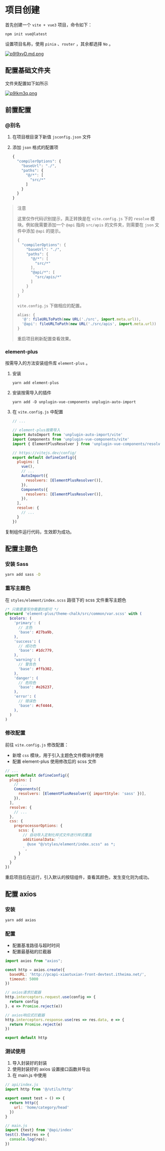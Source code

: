 # 项目创建

首先创建一个 `vite + vue3` 项目，命令如下：

```
npm init vue@latest
```

设置项目名称，使用 `pinia` 、`router` ，其余都选择 `No` 。

[![p9I9xyD.md.png](https://s1.ax1x.com/2023/05/21/p9I9xyD.md.png)](https://imgse.com/i/p9I9xyD)

## 配置基础文件夹

文件夹配置如下如所示

[![p9Ikm3q.png](https://s1.ax1x.com/2023/05/21/p9Ikm3q.png)](https://imgse.com/i/p9Ikm3q)

## 前置配置

### @别名

1. 在项目根目录下新值 `jsconfig.json` 文件

2. 添加 `json` 格式的配置项

   ```js
   {
     "compilerOptions": {
       "baseUrl": "./",
       "paths": {
         "@/*": [
           "src/*"
         ]
       }
     }
   }
   ```

> 注意
>
> 这里仅作代码识别提示，真正转换是在 `vite.config.js` 下的 `resolve` 模块。例如我需要添加一个 `@api` 指向 `src/apis` 的文件夹，则需要在 `json` 文件中添加 `@api` 的提示。
>
> ```js
> {
>   "compilerOptions": {
>     "baseUrl": "./",
>     "paths": {
>       "@/*": [
>         "src/*"
>       ],
>       "@api/*": [
>         "src/apis/*"
>       ]
>     }
>   }
> }
> ```
>
> `vite.config.js` 下做相应的配置。
>
> ```js
> alias: {
>   '@': fileURLToPath(new URL('./src', import.meta.url)),
>   '@api': fileURLToPath(new URL('./src/apis', import.meta.url))
> }
> ```
>
> 重启项目刷新配置查看效果。

### element-plus

按需导入的方法安装组件库 `element-plus` 。

1. 安装

   ```
   yarn add element-plus
   ```

2. 安装按需导入的插件

   ```
   yarn add -D unplugin-vue-components unplugin-auto-import
   ```

3. 在 `vite.config.js` 中配置

   ```js
   // ...
   
   // element-plus按需导入
   import AutoImport from 'unplugin-auto-import/vite'
   import Components from 'unplugin-vue-components/vite'
   import { ElementPlusResolver } from 'unplugin-vue-components/resolvers'
   
   // https://vitejs.dev/config/
   export default defineConfig({
     plugins: [
       vue(),
       // ...
       AutoImport({
         resolvers: [ElementPlusResolver()],
       }),
       Components({
         resolvers: [ElementPlusResolver()],
       }),
     ],
     resolve: {
       // ...
     }
   })
   ```

复制组件运行代码，生效即为成功。

## 配置主题色

### 安装 Sass

```bash
yarn add sass -D
```

### 重写主题色

在 `styles/element/index.scss` 路径下的 scss 文件重写主题色

```scss
/* 只需要重写你需要的即可 */
@forward 'element-plus/theme-chalk/src/common/var.scss' with (
  $colors: (
    'primary': (
      // 主色
      'base': #27ba9b,
    ),
    'success': (
      // 成功色
      'base': #1dc779,
    ),
    'warning': (
      // 警告色
      'base': #ffb302,
    ),
    'danger': (
      // 危险色
      'base': #e26237,
    ),
    'error': (
      // 错误色
      'base': #cf4444,
    ),
  )
)
```

### 修改配置

前往 `vite.config.js` 修改配置：

- 新增 `css` 模块，用于引入主题色文件模块并使用
- 配置 element-plus 使用修改后的 scss 文件

```js
// ...
export default defineConfig({
  plugins: [
    // ...
    Components({
      resolvers: [ElementPlusResolver({ importStyle: 'sass' })],
    }),
  ],
  resolve: {
    // ...
  },
  css: {
    preprocessorOptions: {
      scss: {
        // 自动导入定制化样式文件进行样式覆盖
        additionalData: `
          @use "@/styles/element/index.scss" as *;
        `,
      }
    }
  }
})
```

重启项目后在运行，引入默认的按钮组件，查看其颜色，发生变化则为成功。

## 配置 axios

### 安装

```bash
yarn add axios
```

### 配置

- 配置基准路径与超时时间
- 配置最基础的拦截器

```js
import axios from "axios";

const http = axios.create({
  baseURL: 'http://pcapi-xiaotuxian-front-devtest.itheima.net/',
  timeout: 5000
})

// axios请求拦截器
http.interceptors.request.use(config => {
  return config
}, e => Promise.reject(e))

// axios响应式拦截器
http.interceptors.response.use(res => res.data, e => {
  return Promise.reject(e)
})

export default http
```

### 测试使用

1. 导入封装好的封装
2. 使用封装好的 axios 设置接口函数并导出
3. 在 main.js 中使用

```js
// api/index.js
import http from '@/utils/http'

export const test = () => {
  return http({
    url: 'home/category/head'
  })
}
```

```js
// main.js
import {test} from '@api/index'
test().then(res => {
  console.log(res);
})
```

